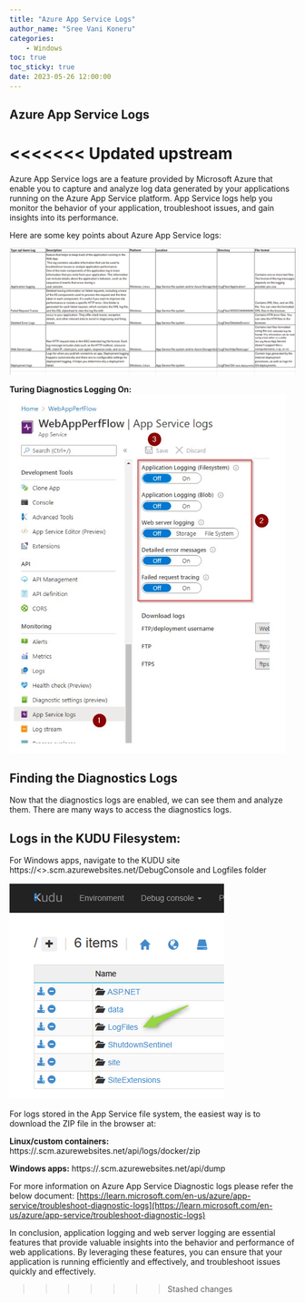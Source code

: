 ```yaml
---
title: "Azure App Service Logs"
author_name: "Sree Vani Koneru"
categories:
    - Windows 
toc: true
toc_sticky: true
date: 2023-05-26 12:00:00
---
```

<html>
<head>
  <!-- Google tag (gtag.js) -->
<script async src="https://www.googletagmanager.com/gtag/js?id=G-0DC5DVJXR5"></script>
<script>
  window.dataLayer = window.dataLayer || [];
  function gtag(){dataLayer.push(arguments);}
  gtag('js', new Date());

  gtag('config', 'G-0DC5DVJXR5');
</script>
</head>
</html>

## Azure App Service Logs
<<<<<<< Updated upstream
=======

Azure App Service logs are a feature provided by Microsoft Azure that enable you to capture and analyze log data generated by your applications running on the Azure App Service platform. App Service logs help you monitor the behavior of your application, troubleshoot issues, and gain insights into its performance.

Here are some key points about Azure App Service logs:


![flow](/media/2023/AppserviceLogs/03.png)




**Turing Diagnostics Logging On:**
![flow](/media/2023/AppserviceLogs/1.jpg)


## Finding the Diagnostics Logs
Now that the diagnostics logs are enabled, we can see them and analyze them. There are many ways to access the diagnostics logs. 

## Logs in the KUDU Filesystem:
For Windows apps, navigate to the KUDU site https://<<webappname>>.scm.azurewebsites.net/DebugConsole and Logfiles folder


![flow](/media/2023/AppserviceLogs/02.png)

For logs stored in the App Service file system, the easiest way is to download the ZIP file in the browser at:

**Linux/custom containers:** https://<app-name>.scm.azurewebsites.net/api/logs/docker/zip

**Windows apps:** https://<app-name>.scm.azurewebsites.net/api/dump

For more information on Azure App Service Diagnostic logs please refer the below document:
[https://learn.microsoft.com/en-us/azure/app-service/troubleshoot-diagnostic-logs](https://learn.microsoft.com/en-us/azure/app-service/troubleshoot-diagnostic-logs)

In conclusion, application logging and web server logging are essential features that provide valuable insights into the behavior and performance of web applications. By leveraging these features, you can ensure that your application is running efficiently and effectively, and troubleshoot issues quickly and effectively.
>>>>>>> Stashed changes
